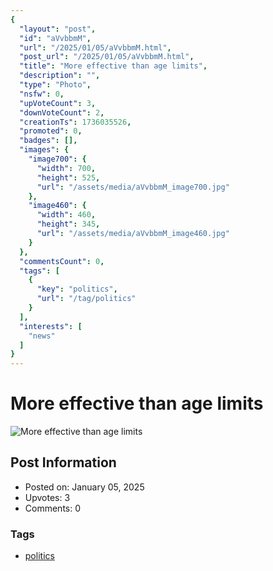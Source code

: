 ```yaml
---
{
  "layout": "post",
  "id": "aVvbbmM",
  "url": "/2025/01/05/aVvbbmM.html",
  "post_url": "/2025/01/05/aVvbbmM.html",
  "title": "More effective than age limits",
  "description": "",
  "type": "Photo",
  "nsfw": 0,
  "upVoteCount": 3,
  "downVoteCount": 2,
  "creationTs": 1736035526,
  "promoted": 0,
  "badges": [],
  "images": {
    "image700": {
      "width": 700,
      "height": 525,
      "url": "/assets/media/aVvbbmM_image700.jpg"
    },
    "image460": {
      "width": 460,
      "height": 345,
      "url": "/assets/media/aVvbbmM_image460.jpg"
    }
  },
  "commentsCount": 0,
  "tags": [
    {
      "key": "politics",
      "url": "/tag/politics"
    }
  ],
  "interests": [
    "news"
  ]
}
---
```


# More effective than age limits

![More effective than age limits](/assets/media/aVvbbmM_image700.jpg)

## Post Information

- Posted on: January 05, 2025
- Upvotes: 3
- Comments: 0

### Tags

- [politics](/tag/politics)
